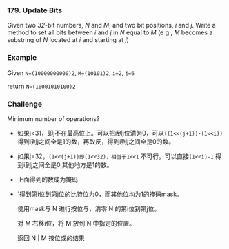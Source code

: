 ### 179. Update Bits

Given two *32*-bit numbers, *N* and *M*, and two bit positions, *i* and *j*. Write a method to set all bits between *i* and *j* in *N* equal to *M* (e g , *M* becomes a substring of *N* located at *i* and starting at *j*)

### Example

Given `N=(10000000000)2`, `M=(10101)2`, `i=2`, `j=6`

return `N=(10001010100)2`

### Challenge

Minimum number of operations?

- 如果j<31，即j不在最高位上。可以把i到j位清为0，可以`((1<<(j+1))-(1<<i))`得到i到j之间全是1的数，再取反，得到i到j之间全是0的数。

- 如果j=32，`(1<<(j+1))即(1<<32)，相当于1<<1` 不可行。可以直接`(1<<i)-1` 得到i到j之间全是0,其他地方是1的数。

- 上面得到的数成为掩码

- `得到第i位到第j位的比特位为0，而其他位均为1的掩码mask。

  使用mask与 N 进行按位与，清零 N 的第i位到第j位。

  对 M 右移i位，将 M 放到 N 中指定的位置。

  返回 N | M 按位或的结果

```java

```

